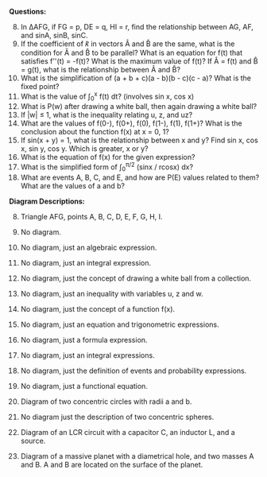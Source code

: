 **Questions:**

8.  In ΔAFG, if FG = p, DE = q, HI = r,  find the relationship between AG, AF, and sinA, sinB, sinC.
9.  If the coefficient of 𝑘̂ in vectors Â and B̂ are the same, what is the condition for Â and B̂ to be parallel?  What is an equation for f(t) that satisfies f''(t) = -f(t)?  What is the maximum value of f(t)?  If Â = f(t) and B̂ = g(t), what is the relationship between Â and B̂?
10.  What is the simplification of (a + b + c)(a - b)(b - c)(c - a)?  What is the fixed point?
11.  What is the value of ∫<sub>0</sub><sup>x</sup> f(t) dt? (involves sin x, cos x)
12. What is P(w) after drawing a white ball, then again drawing a white ball?
13. If |w| ≤ 1, what is the inequality relating u, z, and uz?
14. What are the values of f(0-), f(0+), f(0), f(1-), f(1), f(1+)? What is the conclusion about the function f(x) at x = 0, 1?
15. If sin(x + y) = 1, what is the relationship between x and y? Find sin x, cos x, sin y, cos y. Which is greater, x or y?
1. What is the equation of f(x) for the given expression?
2. What is the simplified form of ∫<sub>0</sub><sup>π/2</sup> (sinx / rcosx) dx?
3. What are events A, B, C, and E, and how are P(E) values related to them? What are the values of a and b?


**Diagram Descriptions:**

8. Triangle AFG, points A, B, C, D, E, F, G, H, I.


9. No diagram.


10. No diagram,  just an algebraic expression.


11. No diagram, just an integral expression.


12. No diagram, just the concept of drawing a white ball from a collection.


13. No diagram, just an inequality with variables u, z and w.


14. No diagram, just the concept of a function f(x).


15. No diagram, just an equation and trigonometric expressions.


1. No diagram, just a formula expression.


2. No diagram, just an integral expressions.


3. No diagram, just the definition of events and probability expressions.


4. No diagram, just a functional equation.


5. Diagram of two concentric circles with radii a and b.


6. No diagram just the description of two concentric spheres.


7. Diagram of an LCR circuit with a capacitor C, an inductor L, and a source.


8. Diagram of a massive planet with a diametrical hole, and two masses A and B. A and B are located on the surface of the planet.



